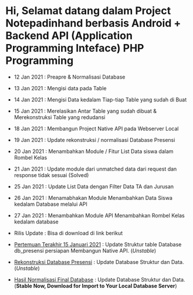 # Hi, Selamat datang dalam Project Notepadinhand berbasis Android + Backend API (Application Programming Inteface) PHP Programming

* 12 Jan 2021 : Preapre & Normalisasi Database	

* 13 Jan 2021 : Mengisi data pada Table 

* 14 Jan 2021 : Mengisi Data kedalam Tiap-tiap Table yang sudah di Buat

* 15 Jan 2021 : Merelasikan Antar Table yang sudah dibuat & Merekonstruksi Table yang redudansi

* 18 Jan 2021 : Membangun Project Native API pada Webserver Local

* 19 Jan 2021 : Update rekonstruksi / normalisasi Database Presensi

* 20 Jan 2021 : Menambahkan Module / Fitur List Data siswa dalam Rombel Kelas

* 21 Jan 2021 : Update module dari unmatched data dari request dan response tidak sesuai (Solved)

* 25 Jan 2021 : Update List Data dengan Filter Data TA dan Jurusan

* 26 Jan 2021 : Menamabhakan Module Menambahkan Data Siswa kedalam Database melalui API

* 27 Jan 2021 : Menambahkan Module API Menambahkan Rombel Kelas kedalam database

* Rilis Update : Bisa di download di link berikut
* <a href="https://github.com/eljitech/campusystem/releases/tag/150121.2">Pertemuan Terakhir 15 Januari 2021</a> : Update Struktur table Database db_presensi persiapan Membangun Native API. (<i>Unstable</i>)

* <a href="https://github.com/eljitech/campusystem/releases/tag/180121.2">Rekonstruksi Database Presensi</a> : Update Database Struktur dan Data. (<i>Unstable</i>)

* <a href="https://github.com/eljitech/campusystem/releases/tag/190121.2">Hasil Normalisasi Final Database</a> : Update Database Struktur dan Data. (<b>Stable Now, Download for Import to Your Local Database Server</b>)